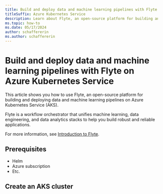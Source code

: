 ```yaml
---
title: Build and deploy data and machine learning pipelines with Flyte on Azure Kubernetes Service
titleSuffix: Azure Kubernetes Service
description: Learn about Flyte, an open-source platform for building and deploying data and machine learning pipelines on Azure Kubernetes Service.
ms.topic: how-to
ms.date: 05/17/2024
author: schaffererin
ms.author: schaffererin
---
```


# Build and deploy data and machine learning pipelines with Flyte on Azure Kubernetes Service

This article shows you how to use Flyte, an open-source platform for building and deploying data and machine learning pipelines on Azure Kubernetes Service (AKS).

Flyte is a workflow orchestrator that unifies machine learning, data engineering, and data analytics stacks to help you build robust and reliable applications.

For more information, see [Introduction to Flyte](https://docs.flyte.org/en/latest/introduction.html).

## Prerequisites

* Helm
* Azure subscription
* Etc.

## Create an AKS cluster

